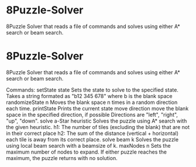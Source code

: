 # 8Puzzle-Solver
8Puzzle Solver that reads a file of commands and solves using either A* search or beam search.
# 8Puzzle-Solver
8Puzzle Solver that reads a file of commands and solves using either A* search or beam search.

Commands:
setState state
  Sets the state to solve to the specified state.  
  Takes a string formated as "b12 345 678" where b is the blank space
randomizeState n
  Moves the blank space n times in a random direction each time.
printState
  Prints the current state
move direction
  move the blank space in the specified direction, if possible
  Directions are "left", "right", "up", "down".
solve a-Star heuristic
  Solves the puzzle using A* search with the given heuristic. 
  h1: The number of tiles (excluding the blank) that are not in their correct place 
  h2: The sum of the distance (vertical + horizontal) each tile is away from its correct place. 
solve beam k
  Solves the puzzle using local beam search with a beamsize of k.
maxNodes n
  Sets the maximum number of nodes to expand.  If either puzzle reaches the maximum, the puzzle returns with no solution.
